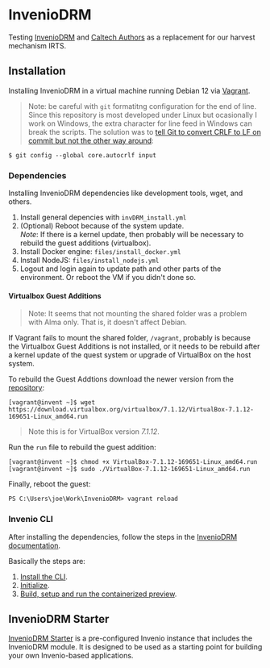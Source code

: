 # InvenioDRM

Testing [InvenioDRM](https://inveniosoftware.org/products/rdm/) and [Caltech Authors](https://authors.library.caltech.edu/) as a replacement for our harvest mechanism IRTS.

## Installation

Installing InvenioDRM in a virtual machine running Debian 12 via [Vagrant](https://portal.cloud.hashicorp.com/vagrant/discover/debian/bookworm64).

> Note: be careful with `git` formatitng configuration for the end of line. Since this repository is most developed under Linux but ocasionally I work on Windows, the extra character for line feed in Windows can break the scripts. The solution was to [tell Git to convert CRLF to LF on commit but not the other way around](https://git-scm.com/book/en/v2/Customizing-Git-Git-Configuration):

```
$ git config --global core.autocrlf input
```

### Dependencies

Installing InvenioDRM dependencies like development tools, wget, and others.

1. Install general depencies with `invDRM_install.yml`
1. (Optional) Reboot because of the system update. <br>_Note_: If there is a kernel update, then probably will be necessary to rebuild the guest additions (virtualbox). 
1. Install Docker engine: `files/install_docker.yml`
1. Install NodeJS: `files/install_nodejs.yml`
1. Logout and login again to update path and other parts of the environment. Or reboot the VM if you didn't done so.

#### Virtualbox Guest Additions

> Note: It seems that not mounting the shared folder was a problem with Alma only. That is, it doesn't affect Debian.

If Vagrant fails to mount the shared folder, `/vagrant`, probably is because the Virtualbox Guest Additions is not installed, or it needs to be rebuild after a kernel update of the quest system or upgrade of VirtualBox on the host system.  

To rebuild the Guest Addtions download the newer version from the [repository](https://download.virtualbox.org/virtualbox/7.1.12/):

```
[vagrant@invent ~]$ wget https://download.virtualbox.org/virtualbox/7.1.12/VirtualBox-7.1.12-169651-Linux_amd64.run
```

> Note this is for VirtualBox version *7.1.12*.

Run the `run` file to rebuild the guest addition:

```
[vagrant@invent ~]$ chmod +x VirtualBox-7.1.12-169651-Linux_amd64.run
[vagrant@invent ~]$ sudo ./VirtualBox-7.1.12-169651-Linux_amd64.run
```

Finally, reboot the guest:

```
PS C:\Users\joe\Work\InvenioDRM> vagrant reload
```

### Invenio CLI

After installing the dependencies, follow the steps in the [InvenioDRM documentation](https://inveniordm.docs.cern.ch/install/). 

Basically the steps are:

1. [Install the CLI](https://inveniordm.docs.cern.ch/install/cli/).
1. [Initialize](https://inveniordm.docs.cern.ch/install/initialize/).
1. [Build, setup and run the containerized preview](https://inveniordm.docs.cern.ch/install/build-setup-run/#option-2-containerized-preview).

## InvenioDRM Starter

[InvenioDRM Starter](https://starter.front-matter.io/) is a pre-configured Invenio instance that includes the InvenioDRM module. It is designed to be used as a starting point for building your own Invenio-based applications.

